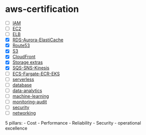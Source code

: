 # aws-certification

- [ ] [IAM](./saa-c03/IAM)
- [ ] [EC2](./saa-c03/EC2)
- [ ] [ELB](./saa-c03/ELB)
- [X] [RDS-Aurora-ElastiCache](./saa-c03/RDS-Aurora-ElastiCache)
- [X] [Route53](./saa-c03/Route53)
- [X] [S3](./saa-c03/S3)
- [X] [CloudFront](./saa-c03/CloudFront)
- [X] [Storage extras](./saa-c03/storage-extras)
- [X] [SQS-SNS-Kinesis](./saa-c03/SQS-SNS-Kinesis)
- [ ] [ECS-Fargate-ECR-EKS](./saa-c03/ECS-Fargate-ECR-EKS)
- [ ] [serverless](./saa-c03/serverless)
- [ ] [database](./saa-c03/database)
- [ ] [data-analytics](./saa-c03/data-analytics)
- [ ] [machine-learning](./saa-c03/machine-learning)
- [ ] [monitoring-audit](./saa-c03/monitoring-audit)
- [ ] [security](./saa-c03/security)
- [ ] [networking](./saa-c03/networking)

5 pillars:
    - Cost
    - Performance
    - Reliability
    - Security
    - operational excellence
